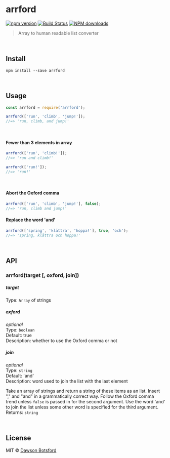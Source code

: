 # arrford
[![npm version](https://img.shields.io/npm/v/arrford.svg)](https://www.npmjs.com/package/arrford)
[![Build Status](https://travis-ci.org/dawsonbotsford/arrford.svg?branch=master)](https://travis-ci.org/dawsonbotsford/arrford)
[![NPM downloads](http://img.shields.io/npm/dm/arrford.svg?style=flat)](http://npmjs.org/arrford)

> Array to human readable list converter

<br>

## Install

```
npm install --save arrford
```


<br>

## Usage

```js
const arrford = require('arrford');

arrford(['run', 'climb', 'jump!']);
//=> 'run, climb, and jump!'
```

<br>

#### Fewer than 3 elements in array
```js
arrford(['run', 'climb!']);
//=> 'run and climb!'

arrford(['run!']);
//=> 'run!'
```

<br>

#### Abort the Oxford comma
```js
arrford(['run', 'climb', 'jump!'], false);
//=> 'run, climb and jump!'
```

#### Replace the word 'and'
```js
arrford(['spring', 'klättra', 'hoppa!'], true, 'och');
//=> 'spring, klättra och hoppa!'
```


<br>

## API

### arrford(target [, oxford, join])

##### target

Type: `Array` of strings

##### oxford

*optional*  
Type: `boolean`  
Default: true  
Description: whether to use the Oxford comma or not

##### join

*optional*  
Type: `string`  
Default: 'and'  
Description: word used to join the list with the last element

Take an array of strings and return a string of these items as an list. Insert "," and "and" in a grammatically correct way. Follow the Oxford comma trend unless `false` is passed in for the second argument. Use the word 'and' to join the list unless some other word is specified for the third argument.
Returns: `string`

<br>

## License

MIT © [Dawson Botsford](http://dawsonbotsford.com)
